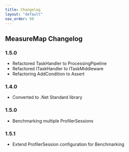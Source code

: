 ```yaml
---
title: Changelog
layout: "default"
nav_order: 99
---
```


## MeasureMap Changelog
### 1.5.0
- Refactored TaskHandler to ProcessingPipeline
- Refactored ITaskHandler to ITaskMiddleware
- Refactoring AddCondition to Assert

### 1.4.0
- Converted to .Net Standard library

### 1.5.0
- Benchmarking multiple ProfilerSessions

### 1.5.1
- Extend ProfilerSession configuration for Benchmarking